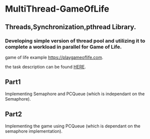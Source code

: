 # MultiThread-GameOfLife
## Threads,Synchronization,pthread Library.
### Developing simple version of thread pool and utilizing it to complete a workload in parallel for Game of Life.
game of life example https://playgameoflife.com.

the task description can be found [HERE](https://github.com/abir006/MultiThread-GameOfLife/blob/7207e170148d3830c0ed9a6edafdb8476553c081/The%20Task.pdf).

## Part1
Implementing Semaphore and PCQueue (which is independant on the Semaphore).

## Part2
Implementing the game using PCQueue (which is dependant on the semaphore implementation).
